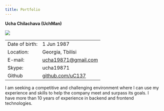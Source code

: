 ```yaml
---
title: Portfolio
---
```




**Ucha Chilachava (UchMan)**

![](https://en.gravatar.com/userimage/28694484/064cabf7e614c2cda116e0538ab123a8.png?size=300)

| | |
| :--- | :--- |
| Date of birth: | 1 Jun 1987 |
| Location: | Georgia, Tbilisi |
| E-mail: | ucha19871@gmail.com |
| Skype: | ucha19871 |
| Github | [github.com/uC137](https://github.com/uC137/)  |

I am seeking a competitive and challenging environment where 
I can use my experience and skills to help the company meet and surpass its goals. 
I have more than 10 years of experience in backend and frontend technologies.
